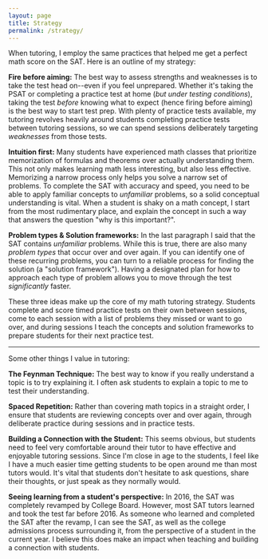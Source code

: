 ```yaml
---
layout: page
title: Strategy
permalink: /strategy/
---
```


When tutoring, I employ the same practices that helped me get a perfect math score on the SAT. Here is an outline of my strategy:

**Fire before aiming:** The best way to assess strengths and weaknesses is to take the test head on--even if you feel unprepared. Whether it's taking the PSAT or completing a practice test at home (*but under testing conditions*), taking the test *before* knowing what to expect (hence firing before aiming) is the best way to start test prep. With plenty of practice tests available, my tutoring revolves heavily around students completing practice tests between tutoring sessions, so we can spend sessions deliberately targeting *weaknesses* from those tests.

**Intuition first:** Many students have experienced math classes that prioritize memorization of formulas and theorems over actually understanding them. This not only makes learning math less interesting, but also less effective. Memorizing a narrow process only helps you solve a narrow set of problems. To complete the SAT with accuracy and speed, you need to be able to apply familiar concepts to *unfamiliar* problems, so a solid conceptual understanding is vital. When a student is shaky on a math concept, I start from the most rudimentary place, and explain the concept in such a way that answers the question "why is this important?". 

**Problem types & Solution frameworks:** In the last paragraph I said that the SAT contains *unfamiliar* problems. While this is true, there are also many *problem types* that occur over and over again. If you can identify one of these recurring problems, you can turn to a reliable process for finding the solution (a "solution framework"). Having a designated plan for how to approach each type of problem allows you to move through the test *significantly* faster. 

These three ideas make up the core of my math tutoring strategy. Students complete and score timed practice tests on their own between sessions, come to each session with a list of problems they missed or want to go over, and during sessions I teach the concepts and solution frameworks to prepare students for their next practice test. 

___

Some other things I value in tutoring:

**The Feynman Technique:** The best way to know if you really understand a topic is to try explaining it. I often ask students to explain a topic to me to test their understanding.

**Spaced Repetition:** Rather than covering math topics in a straight order, I ensure that students are reviewing concepts over and over again, through deliberate practice during sessions and in practice tests.

**Building a Connection with the Student:** This seems obvious, but students need to feel very comfortable around their tutor to have effective and enjoyable tutoring sessions. Since I'm close in age to the students, I feel like I have a much easier time getting students to be open around me than most tutors would. It's vital that students don't hesitate to ask questions, share their thoughts, or just speak as they normally would.

**Seeing learning from a student's perspective:** In 2016, the SAT was completely revamped by College Board. However, most SAT tutors learned and took the test far before 2016. As someone who learned and completed the SAT after the revamp, I can see the SAT, as well as the college admissions process surrounding it, from the perspective of a student in the current year. I believe this does make an impact when teaching and building a connection with students.




<!--
<div class="gallery-box">
  <div class="gallery">
    <img src="/images/100.jpg" loading="lazy">
    <img src="/images/105.jpg" loading="lazy">
    <img src="/images/103.jpg" loading="lazy">
  </div>
  <em>Gallery / <a href="https://unsplash.com/" target="_blank">Unsplash</a></em>
</div>
-->